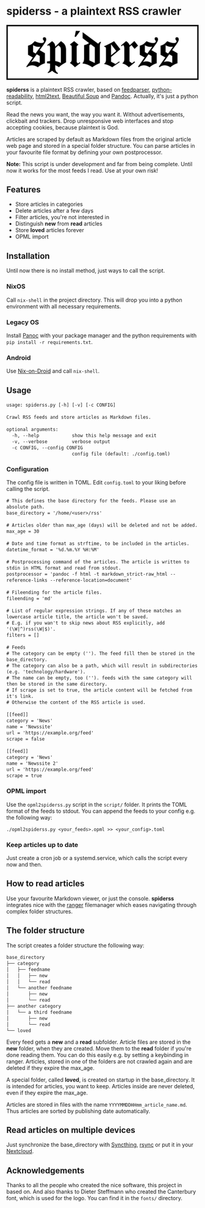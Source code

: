 # spiderss - a plaintext RSS crawler

![spiderss logo](images/logo.png)

__spiderss__ is a plaintext RSS crawler, based on [feedparser](https://github.com/kurtmckee/feedparser), [python-readability](https://github.com/buriy/python-readability), [html2text](https://github.com/Alir3z4/html2text), [Beautiful Soup](https://www.crummy.com/software/BeautifulSoup/) and [Pandoc](https://pandoc.org/).
Actually, it's just a python script.

Read the news you want, the way you want it.
Without advertisements, clickbait and trackers.
Drop unresponsive web interfaces and stop accepting cookies, because plaintext is God.

Articles are scraped by default as Markdown files from the original article web page and stored in a special folder structure.
You can parse articles in your favourite file format by defining your own postprocessor.

__Note:__ This script is under development and far from being complete.
Until now it works for the most feeds I read.
Use at your own risk!

## Features

- Store articles in categories
- Delete articles after a few days
- Filter articles, you're not interested in
- Distinguish __new__ from __read__ articles
- Store __loved__ articles forever
- OPML import

## Installation

Until now there is no install method, just ways to call the script.

### NixOS

Call `nix-shell` in the project directory. This will drop you into a python environment with all necessary requirements.

### Legacy OS

Install [Panoc](https://pandoc.org/) with your package manager and the python requirements with `pip install -r requirements.txt`.

### Android

Use [Nix-on-Droid](https://github.com/t184256/nix-on-droid) and call `nix-shell`.

## Usage

```
usage: spiderss.py [-h] [-v] [-c CONFIG]

Crawl RSS feeds and store articles as Markdown files.

optional arguments:
  -h, --help            show this help message and exit
  -v, --verbose         verbose output
  -c CONFIG, --config CONFIG
                        config file (default: ./config.toml)
```

### Configuration

The config file is written in TOML.
Edit `config.toml` to your liking before calling the script.

```
# This defines the base directory for the feeds. Please use an absolute path.
base_directory = '/home/<user>/rss'

# Articles older than max_age (days) will be deleted and not be added.
max_age = 30

# Date and time format as strftime, to be included in the articles.
datetime_format = '%d.%m.%Y %H:%M'

# Postprocessing command of the articles. The article is written to stdin in HTML format and read from stdout.
postprocessor = 'pandoc -f html -t markdown_strict-raw_html --reference-links --reference-location=document'

# Fileending for the article files.
fileending = 'md'

# List of regular expression strings. If any of these matches an lowercase article title, the article won't be saved.
# E.g. if you wan't to skip news about RSS explicitly, add '(\W|^)rss(\W|$)'.
filters = []

# Feeds
# The category can be empty (''). The feed fill then be stored in the base_directory.
# The category can also be a path, which will result in subdirectories (e.g. 'technology/hardware').
# The name can be empty, too (''). feeds with the same category will then be stored in the same directory.
# If scrape is set to true, the article content will be fetched from it's link.
# Otherwise the content of the RSS article is used.

[[feed]]
category = 'News'
name = 'Newssite'
url = 'https://example.org/feed'
scrape = false

[[feed]]
category = 'News'
name = 'Newssite 2'
url = 'https://example.org/feed'
scrape = true
```

### OPML import

Use the `opml2spiderss.py` script in the `script/` folder.
It prints the TOML format of the feeds to stdout.
You can append the feeds to your config e.g. the following way:

```
./opml2spiderss.py <your_feeds>.opml >> <your_config>.toml
```

### Keep articles up to date

Just create a cron job or a systemd.service, which calls the script every now and then. 

## How to read articles

Use your favourite Markdown viewer, or just the console.
__spiderss__ integrates nice with the [ranger](https://github.com/ranger/ranger) filemanager which eases navigating through complex folder structures.

## The folder structure

The script creates a folder structure the following way:

```
base_directory
├── category
│   ├── feedname
│   │   ├── new
│   │   └── read
│   └── another feedname
│       ├── new
│       └── read
├── another category
│   └── a third feedname
│       ├── new
│       └── read
└── loved
```

Every feed gets a __new__ and a __read__ subfolder.
Article files are stored in the __new__ folder, when they are created.
Move them to the __read__ folder if you're done reading them.
You can do this easily e.g. by setting a keybinding in ranger.
Articles, stored in one of the folders are not crawled again and are deleted if they expire the max_age.

A special folder, called __loved__, is created on startup in the base_directory.
It is intended for articles, you want to keep.
Articles inside are never deleted, even if they expire the max_age.

Articles are stored in files with the name `YYYYMMDDHHmm_article_name.md`.
Thus articles are sorted by publishing date automatically.

## Read articles on multiple devices

Just synchronize the base_directory with [Syncthing](https://syncthing.net/), [rsync](https://rsync.samba.org/) or put it in your [Nextcloud](https://nextcloud.com/).

## Acknowledgements

Thanks to all the people who created the nice software, this project in based on.
And also thanks to Dieter Steffmann who created the Canterbury font, which is used for the logo.
You can find it in the `fonts/` directory.

